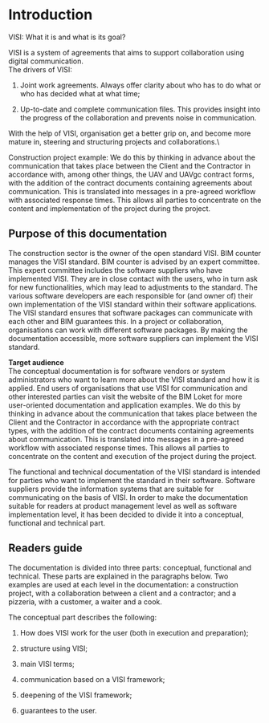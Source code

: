 # Introduction

VISI: What it is and what is its goal?

VISI is a system of agreements that aims to support collaboration using
digital communication.\
The drivers of VISI:

1.  Joint work agreements. Always offer clarity about who has to do what
    or who has decided what at what time;

2.  Up-to-date and complete communication files. This provides insight
    into the progress of the collaboration and prevents noise in
    communication.

With the help of VISI, organisation get a better grip on, and become
more mature in, steering and structuring projects and collaborations.\

<div class="example">
<p>
Construction project example: We do this by thinking in advance about
the communication that takes place between the Client and the Contractor
in accordance with, among other things, the UAV and UAVgc contract
forms, with the addition of the contract documents containing agreements
about communication. This is translated into messages in a pre-agreed
workflow with associated response times. This allows all parties to
concentrate on the content and implementation of the project during the
project.
</p>
</div>

## Purpose of this documentation

The construction sector is the owner of the open standard VISI. BIM
counter manages the VISI standard. BIM counter is advised by an expert
committee. This expert committee includes the software suppliers who
have implemented VISI. They are in close contact with the users, who in
turn ask for new functionalities, which may lead to adjustments to the
standard. The various software developers are each responsible for (and
owner of) their own implementation of the VISI standard within their
software applications. The VISI standard ensures that software packages
can communicate with each other and BIM guarantees this. In a project or
collaboration, organisations can work with different software packages.
By making the documentation accessible, more software suppliers can
implement the VISI standard.

**Target audience**\
The conceptual documentation is for software vendors or system
administrators who want to learn more about the VISI standard and how it
is applied. End users of organisations that use VISI for communication
and other interested parties can visit the website of the BIM Loket for
more user-oriented documentation and application examples. We do this by
thinking in advance about the communication that takes place between the
Client and the Contractor in accordance with the appropriate contract
types, with the addition of the contract documents containing agreements
about communication. This is translated into messages in a pre-agreed
workflow with associated response times. This allows all parties to
concentrate on the content and execution of the project during the
project.

The functional and technical documentation of the VISI standard is
intended for parties who want to implement the standard in their
software. Software suppliers provide the information systems that are
suitable for communicating on the basis of VISI. In order to make the
documentation suitable for readers at product management level as well
as software implementation level, it has been decided to divide it into
a conceptual, functional and technical part.



## Readers guide

The documentation is divided into three parts: conceptual, functional
and technical. These parts are explained in the paragraphs below. Two
examples are used at each level in the documentation: a construction
project, with a collaboration between a client and a contractor; and a
pizzeria, with a customer, a waiter and a cook.

The conceptual part describes the following:

1.  How does VISI work for the user (both in execution and preparation);

2.  structure using VISI;

3.  main VISI terms;

4.  communication based on a VISI framework;

5.  deepening of the VISI framework;

6.  guarantees to the user.
